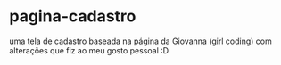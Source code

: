 # pagina-cadastro
uma tela de cadastro baseada na página da Giovanna (girl coding) com alterações que fiz ao meu gosto pessoal :D
